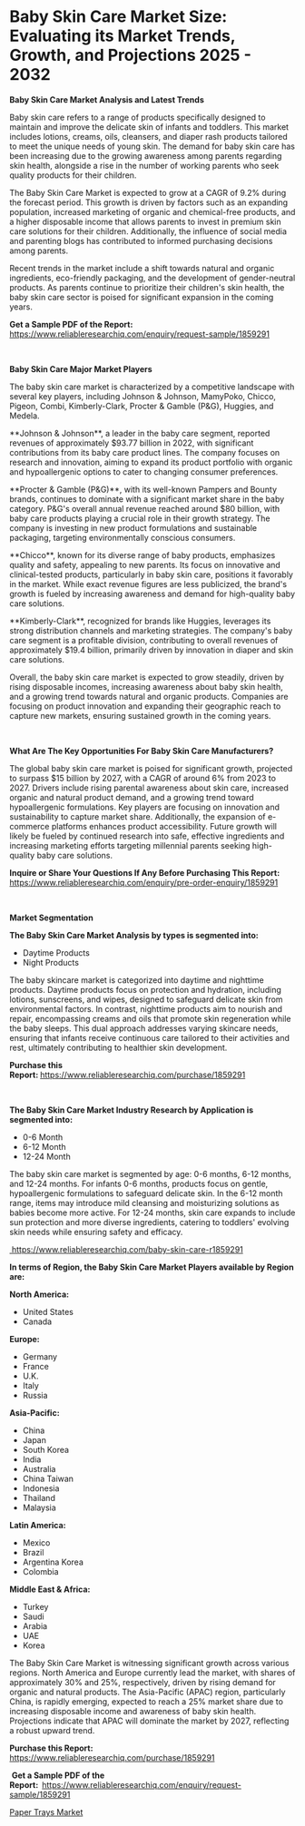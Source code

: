 <p><h1>Baby Skin Care Market Size: Evaluating its Market Trends, Growth, and Projections 2025 - 2032</h1></p><p><strong>Baby Skin Care Market Analysis and Latest Trends</strong></p>
<p><p>Baby skin care refers to a range of products specifically designed to maintain and improve the delicate skin of infants and toddlers. This market includes lotions, creams, oils, cleansers, and diaper rash products tailored to meet the unique needs of young skin. The demand for baby skin care has been increasing due to the growing awareness among parents regarding skin health, alongside a rise in the number of working parents who seek quality products for their children.</p><p>The Baby Skin Care Market is expected to grow at a CAGR of 9.2% during the forecast period. This growth is driven by factors such as an expanding population, increased marketing of organic and chemical-free products, and a higher disposable income that allows parents to invest in premium skin care solutions for their children. Additionally, the influence of social media and parenting blogs has contributed to informed purchasing decisions among parents.</p><p>Recent trends in the market include a shift towards natural and organic ingredients, eco-friendly packaging, and the development of gender-neutral products. As parents continue to prioritize their children's skin health, the baby skin care sector is poised for significant expansion in the coming years.</p></p>
<p><strong>Get a Sample PDF of the Report:&nbsp;</strong> <a href="https://www.reliableresearchiq.com/enquiry/request-sample/1859291?utm_campaign=3177&utm_medium=2&utm_source=Github&utm_content=ia&utm_term=04042025&utm_id=baby-skin-care">https://www.reliableresearchiq.com/enquiry/request-sample/1859291</a></p>
<p>&nbsp;</p>
<p><strong>Baby Skin Care Major Market Players</strong></p>
<p><p>The baby skin care market is characterized by a competitive landscape with several key players, including Johnson & Johnson, MamyPoko, Chicco, Pigeon, Combi, Kimberly-Clark, Procter & Gamble (P&G), Huggies, and Medela. </p><p>**Johnson & Johnson**, a leader in the baby care segment, reported revenues of approximately $93.77 billion in 2022, with significant contributions from its baby care product lines. The company focuses on research and innovation, aiming to expand its product portfolio with organic and hypoallergenic options to cater to changing consumer preferences.</p><p>**Procter & Gamble (P&G)**, with its well-known Pampers and Bounty brands, continues to dominate with a significant market share in the baby category. P&G's overall annual revenue reached around $80 billion, with baby care products playing a crucial role in their growth strategy. The company is investing in new product formulations and sustainable packaging, targeting environmentally conscious consumers.</p><p>**Chicco**, known for its diverse range of baby products, emphasizes quality and safety, appealing to new parents. Its focus on innovative and clinical-tested products, particularly in baby skin care, positions it favorably in the market. While exact revenue figures are less publicized, the brand's growth is fueled by increasing awareness and demand for high-quality baby care solutions.</p><p>**Kimberly-Clark**, recognized for brands like Huggies, leverages its strong distribution channels and marketing strategies. The company's baby care segment is a profitable division, contributing to overall revenues of approximately $19.4 billion, primarily driven by innovation in diaper and skin care solutions.</p><p>Overall, the baby skin care market is expected to grow steadily, driven by rising disposable incomes, increasing awareness about baby skin health, and a growing trend towards natural and organic products. Companies are focusing on product innovation and expanding their geographic reach to capture new markets, ensuring sustained growth in the coming years.</p></p>
<p>&nbsp;</p>
<p><strong>What Are The Key Opportunities For Baby Skin Care Manufacturers?</strong></p>
<p><p>The global baby skin care market is poised for significant growth, projected to surpass $15 billion by 2027, with a CAGR of around 6% from 2023 to 2027. Drivers include rising parental awareness about skin care, increased organic and natural product demand, and a growing trend toward hypoallergenic formulations. Key players are focusing on innovation and sustainability to capture market share. Additionally, the expansion of e-commerce platforms enhances product accessibility. Future growth will likely be fueled by continued research into safe, effective ingredients and increasing marketing efforts targeting millennial parents seeking high-quality baby care solutions.</p></p>
<p><strong>Inquire or Share Your Questions If Any Before Purchasing This Report:</strong> <a href="https://www.reliableresearchiq.com/enquiry/pre-order-enquiry/1859291?utm_campaign=3177&utm_medium=2&utm_source=Github&utm_content=ia&utm_term=04042025&utm_id=baby-skin-care">https://www.reliableresearchiq.com/enquiry/pre-order-enquiry/1859291</a></p>
<p>&nbsp;</p>
<p><strong>Market Segmentation</strong></p>
<p><strong>The Baby Skin Care Market Analysis by types is segmented into:</strong></p>
<p><ul><li>Daytime Products</li><li>Night Products</li></ul></p>
<p><p>The baby skincare market is categorized into daytime and nighttime products. Daytime products focus on protection and hydration, including lotions, sunscreens, and wipes, designed to safeguard delicate skin from environmental factors. In contrast, nighttime products aim to nourish and repair, encompassing creams and oils that promote skin regeneration while the baby sleeps. This dual approach addresses varying skincare needs, ensuring that infants receive continuous care tailored to their activities and rest, ultimately contributing to healthier skin development.</p></p>
<p><strong>Purchase this Report:&nbsp;</strong><a href="https://www.reliableresearchiq.com/purchase/1859291?utm_campaign=3177&utm_medium=2&utm_source=Github&utm_content=ia&utm_term=04042025&utm_id=baby-skin-care">https://www.reliableresearchiq.com/purchase/1859291</a></p>
<p>&nbsp;</p>
<p><strong>The Baby Skin Care Market Industry Research by Application is segmented into:</strong></p>
<p><ul><li>0-6 Month</li><li>6-12 Month</li><li>12-24 Month</li></ul></p>
<p><p>The baby skin care market is segmented by age: 0-6 months, 6-12 months, and 12-24 months. For infants 0-6 months, products focus on gentle, hypoallergenic formulations to safeguard delicate skin. In the 6-12 month range, items may introduce mild cleansing and moisturizing solutions as babies become more active. For 12-24 months, skin care expands to include sun protection and more diverse ingredients, catering to toddlers' evolving skin needs while ensuring safety and efficacy.</p></p>
<p><a href="https://www.reliableresearchiq.com/baby-skin-care-r1859291?utm_campaign=3177&utm_medium=2&utm_source=Github&utm_content=ia&utm_term=04042025&utm_id=baby-skin-care">&nbsp;https://www.reliableresearchiq.com/baby-skin-care-r1859291</a></p>
<p><strong>In terms of Region, the Baby Skin Care Market Players available by Region are:</strong></p>
<p>
    <p> <strong> North America: </strong>
        <ul>
            <li>United States</li>
            <li>Canada</li>
        </ul>
        </p> 
    <p> <strong> Europe: </strong>
        <ul>
            <li>Germany</li>
            <li>France</li>
            <li>U.K.</li>
            <li>Italy</li>
            <li>Russia</li>
        </ul>
        </p> 
    <p> <strong> Asia-Pacific: </strong>
        <ul>
            <li>China</li>
            <li>Japan</li>
            <li>South Korea</li>
            <li>India</li>
            <li>Australia</li>
            <li>China Taiwan</li>
            <li>Indonesia</li>
            <li>Thailand</li>
            <li>Malaysia</li>
        </ul>
        </p> 
    <p> <strong> Latin America: </strong>
        <ul>
            <li>Mexico</li>
            <li>Brazil</li>
            <li>Argentina Korea</li>
            <li>Colombia</li>
        </ul>
        </p> 
    <p> <strong> Middle East & Africa: </strong>
        <ul>
            <li>Turkey</li>
            <li>Saudi</li>
            <li>Arabia</li>
            <li>UAE</li>
            <li>Korea</li>
        </ul>
    </p>
    </p>
<p><p>The Baby Skin Care Market is witnessing significant growth across various regions. North America and Europe currently lead the market, with shares of approximately 30% and 25%, respectively, driven by rising demand for organic and natural products. The Asia-Pacific (APAC) region, particularly China, is rapidly emerging, expected to reach a 25% market share due to increasing disposable income and awareness of baby skin health. Projections indicate that APAC will dominate the market by 2027, reflecting a robust upward trend.</p></p>
<p><strong>Purchase this Report: </strong><a href="https://www.reliableresearchiq.com/purchase/1859291?utm_campaign=3177&utm_medium=2&utm_source=Github&utm_content=ia&utm_term=04042025&utm_id=baby-skin-care">https://www.reliableresearchiq.com/purchase/1859291</a></p>
<p>&nbsp;<strong>Get a Sample PDF of the Report:&nbsp;&nbsp;</strong><a href="https://www.reliableresearchiq.com/enquiry/request-sample/1859291?utm_campaign=3177&utm_medium=2&utm_source=Github&utm_content=ia&utm_term=04042025&utm_id=baby-skin-care">https://www.reliableresearchiq.com/enquiry/request-sample/1859291</a></p>
<p><strong></strong></p>
<p><p><a href="https://github.com/xalatieusope/Market-Research-Report-List-1/blob/main/paper-trays-market.md?utm_campaign=3177&utm_medium=2&utm_source=Github&utm_content=ia&utm_term=04042025&utm_id=baby-skin-care">Paper Trays Market</a></p></p>